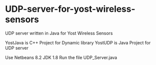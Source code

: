 # UDP-server-for-yost-wireless-sensors
UDP server written in Java for Yost Wireless Sensors

YostJava is C++ Project for Dynamic library
YostUDP is Java Project for UDP server

Use Netbeans 8.2 JDK 1.8
Run the file UDP_Server.java
